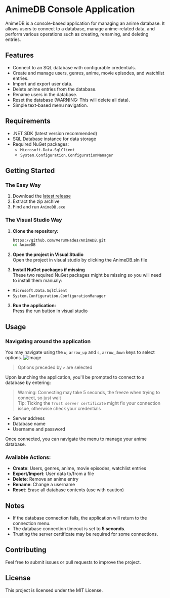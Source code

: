 # AnimeDB Console Application

AnimeDB is a console-based application for managing an anime database. 
It allows users to connect to a database, manage anime-related data, and perform various operations such as creating, renaming, and deleting entries.

## Features

- Connect to an SQL database with configurable credentials.
- Create and manage users, genres, anime, movie episodes, and watchlist entries.
- Import and export user data.
- Delete anime entries from the database.
- Rename users in the database.
- Reset the database (WARNING: This will delete all data).
- Simple text-based menu navigation.

## Requirements

- .NET SDK (latest version recommended)
- SQL Database instance for data storage
- Required NuGet packages:
	- `Microsoft.Data.SqlClient`
	- `System.Configuration.ConfigurationManager`

## Getting Started

### The Easy Way

1. Download the [latest release](https://github.com/VerumHades/AnimeDB/releases/latest/download/release.zip)
2. Extract the zip archive
3. Find and run `AnimeDB.exe`

### The Visual Studio Way
1. **Clone the repository:**
   ```sh
   https://github.com/VerumHades/AnimeDB.git
   cd AnimeDB
   ```
    
2. **Open the project in Visual Studio**  
Open the project in visual studio by clicking the AnimeDB.sln file

3. **Install NuGet packages if missing**  
These two required NuGet packages might be missing so you will need to install them manualy:
- `Microsoft.Data.SqlClient`
- `System.Configuration.ConfigurationManager`

3. **Run the application:**  
Press the run button in visual studio

## Usage


### Navigating around the application

You may navigate using the `w`, `arrow_up` and `s`, `arrow_down` keys to select options.
![Image](./Images/screenshot.png)
> Options preceded by `>` are selected

Upon launching the application, you'll be prompted to connect to a database by entering:
> Warning: Connecting may take 5 seconds, the freeze when trying to connect, so just wait   
> Tip: Ticking the `Trust server certificate` might fix your connection issue, otherwise check your credentials

- Server address
- Database name
- Username and password

Once connected, you can navigate the menu to manage your anime database.

### Available Actions:
- **Create**: Users, genres, anime, movie episodes, watchlist entries
- **Export/Import**: User data to/from a file
- **Delete**: Remove an anime entry
- **Rename**: Change a username
- **Reset**: Erase all database contents (use with caution)

## Notes

- If the database connection fails, the application will return to the connection menu.
- The database connection timeout is set to **5 seconds**.
- Trusting the server certificate may be required for some connections.

## Contributing

Feel free to submit issues or pull requests to improve the project.

## License

This project is licensed under the MIT License.
